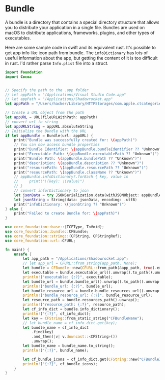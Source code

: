 # Bundle

A bundle is a directory that contains a special directory structure that allows you to distribute your application in a single file. Bundles are used on macOS to distribute applications, frameworks, plugins, and other types of executables.


Here are some sample code in swift and its equivalent rust. It's possible to get app info like icon path from bundle. The `infoDictionary` has lots of useful information about the app, but getting the content of it is too difficult in rust. I'd rather parse `Info.plist` file into a struct.

```swift
import Foundation
import Cocoa


// Specify the path to the .app folder
// let appPath = "/Applications/Visual Studio Code.app"
// let appPath = "/Applications/Shadowrocket.app"
let appPath = "/Users/hacker/Library/HTTPStorages/com.apple.ctcategories.service"

// Create a URL object from the path
let appURL = URL(fileURLWithPath: appPath)
// convert url to string
let appURLString = appURL.absoluteString
// Initialize the Bundle with the URL
if let appBundle = Bundle(url: appURL) {
    print("Bundle was successfully created for: \(appPath)")
    // You can now access bundle properties
    print("Bundle Identifier: \(appBundle.bundleIdentifier ?? "Unknown")")
    print("Executable Path: \(appBundle.executablePath ?? "Unknown")")
    print("Bundle Path: \(appBundle.bundlePath ?? "Unknown")")
    print("description: \(appBundle.description ?? "Unknown")")
    print("resourcePath: \(appBundle.resourcePath ?? "Unknown")")
    print("resourcePath: \(appBundle.className ?? "Unknown")")
    // appBundle.infoDictionary?.forEach { key, value in
    //     print("\(key): \(value)")
    // }
    // convert inforDictionary to json
    let jsonData = try JSONSerialization.data(withJSONObject: appBundle.infoDictionary ?? [:], options: .prettyPrinted)
    let jsonString = String(data: jsonData, encoding: .utf8)
    print("infoDictionary: \(jsonString ?? "Unknown")")
} else {
    print("Failed to create Bundle for: \(appPath)")
}
```

```rust
use core_foundation::base::{TCFType, ToVoid};
use core_foundation::bundle::CFBundle;
use core_foundation::string::{CFString, CFStringRef};
use core_foundation::url::CFURL;

fn main() {
    unsafe {
        let app_path = "/Applications/Shadowrocket.app";
        // let app_url = CFURL::from_string(app_path, None);
        let bundle = CFBundle::new(CFURL::from_path(&app_path, true).expect("msg")).unwrap();
        let executable = bundle.executable_url().unwrap().to_path().unwrap();
        println!("executable: {:?}", executable);
        let bundle_url = bundle.bundle_url().unwrap().to_path().unwrap();
        println!("bundle_url: {:?}", bundle_url);
        let bundle_resource_url = bundle.bundle_resources_url().unwrap().to_path().unwrap();
        println!("bundle_resource_url: {:?}", bundle_resource_url);
        let resource_path = bundle.resources_path().unwrap();
        println!("resource_path: {:?}", resource_path);
        let cf_info_dict = bundle.info_dictionary();
        println!("{:?}", cf_info_dict);
        let key = CFString::from_static_string("CFBundleName");
        // let bundle_name = cf_info_dict.get(key);
        let bundle_name = cf_info_dict
            .find(key)
            .and_then(|v| v.downcast::<CFString>())
            .unwrap();
        let bundle_name = bundle_name.to_string();
        println!("{:?}", bundle_name);

        let cf_bundle_icons = cf_info_dict.get(CFString::new("CFBundleIcons"));
        println!("{:?}", cf_bundle_icons);
    }
}
```

